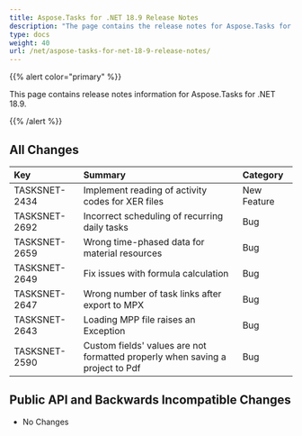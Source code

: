 ```yaml
---
title: Aspose.Tasks for .NET 18.9 Release Notes
description: "The page contains the release notes for Aspose.Tasks for .NET 18.9."
type: docs
weight: 40
url: /net/aspose-tasks-for-net-18-9-release-notes/
---
```


{{% alert color="primary" %}}

This page contains release notes information for Aspose.Tasks for .NET 18.9.

{{% /alert %}}

## **All Changes**

|**Key**|**Summary**|**Category**|
| :- | :- | :- |
|TASKSNET-2434|Implement reading of activity codes for XER files|New Feature|
|TASKSNET-2692|Incorrect scheduling of recurring daily tasks|Bug|
|TASKSNET-2659|Wrong time-phased data for material resources|Bug|
|TASKSNET-2649|Fix issues with formula calculation|Bug|
|TASKSNET-2647|Wrong number of task links after export to MPX|Bug|
|TASKSNET-2643|Loading MPP file raises an Exception|Bug|
|TASKSNET-2590|Custom fields' values are not formatted properly when saving a project to Pdf|Bug|

## **Public API and Backwards Incompatible Changes**
- No Changes
